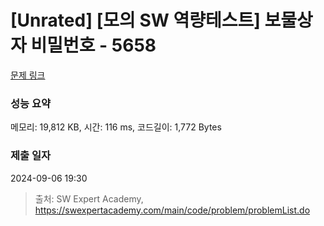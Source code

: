 # [Unrated] [모의 SW 역량테스트] 보물상자 비밀번호 - 5658 

[문제 링크](https://swexpertacademy.com/main/code/problem/problemDetail.do?contestProbId=AWXRUN9KfZ8DFAUo) 

### 성능 요약

메모리: 19,812 KB, 시간: 116 ms, 코드길이: 1,772 Bytes

### 제출 일자

2024-09-06 19:30



> 출처: SW Expert Academy, https://swexpertacademy.com/main/code/problem/problemList.do